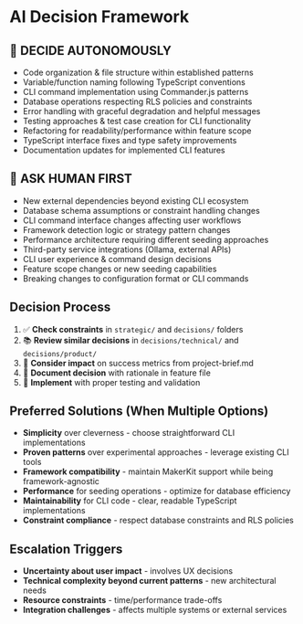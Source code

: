 # AI Decision Framework

## 🤖 DECIDE AUTONOMOUSLY
- Code organization & file structure within established patterns
- Variable/function naming following TypeScript conventions  
- CLI command implementation using Commander.js patterns
- Database operations respecting RLS policies and constraints
- Error handling with graceful degradation and helpful messages
- Testing approaches & test case creation for CLI functionality
- Refactoring for readability/performance within feature scope
- TypeScript interface fixes and type safety improvements
- Documentation updates for implemented CLI features

## 🙋 ASK HUMAN FIRST  
- New external dependencies beyond existing CLI ecosystem
- Database schema assumptions or constraint handling changes
- CLI command interface changes affecting user workflows
- Framework detection logic or strategy pattern changes
- Performance architecture requiring different seeding approaches
- Third-party service integrations (Ollama, external APIs)
- CLI user experience & command design decisions
- Feature scope changes or new seeding capabilities
- Breaking changes to configuration format or CLI commands

## Decision Process
1. ✅ **Check constraints** in `strategic/` and `decisions/` folders
2. 📚 **Review similar decisions** in `decisions/technical/` and `decisions/product/`
3. 🎯 **Consider impact** on success metrics from project-brief.md
4. 📝 **Document decision** with rationale in feature file
5. 🚀 **Implement** with proper testing and validation

## Preferred Solutions (When Multiple Options)
- **Simplicity** over cleverness - choose straightforward CLI implementations
- **Proven patterns** over experimental approaches - leverage existing CLI tools
- **Framework compatibility** - maintain MakerKit support while being framework-agnostic
- **Performance** for seeding operations - optimize for database efficiency
- **Maintainability** for CLI code - clear, readable TypeScript implementations  
- **Constraint compliance** - respect database constraints and RLS policies

## Escalation Triggers
- **Uncertainty about user impact** - involves UX decisions
- **Technical complexity beyond current patterns** - new architectural needs
- **Resource constraints** - time/performance trade-offs
- **Integration challenges** - affects multiple systems or external services 